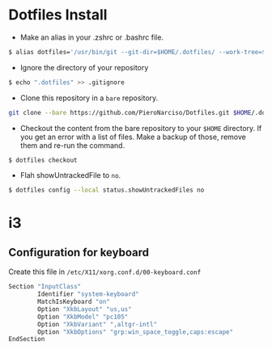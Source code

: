# Dotfiles Install

* Make an alias in your .zshrc or .bashrc file.

```bash
$ alias dotfiles='/usr/bin/git --git-dir=$HOME/.dotfiles/ --work-tree=$HOME'
```

* Ignore the directory of your repository

```bash
$ echo ".dotfiles" >> .gitignore
```

* Clone this repository in a `bare` repository.

```bash
git clone --bare https://github.com/PieroNarciso/Dotfiles.git $HOME/.dotfiles
```

* Checkout the content from the bare repository to your `$HOME` directory. If you get an error with a list of files. Make a backup of those, remove them and re-run the command.

```bash
$ dotfiles checkout
```

* Flah showUntrackedFile to `no`.

```bash
$ dotfiles config --local status.showUntrackedFiles no
```

# i3

## Configuration for keyboard

Create this file in `/etc/X11/xorg.conf.d/00-keyboard.conf`

```bash
Section "InputClass"
        Identifier "system-keyboard"
        MatchIsKeyboard "on"
        Option "XkbLayout" "us,us"
        Option "XkbModel" "pc105"
        Option "XkbVariant" ",altgr-intl"
        Option "XkbOptions" "grp:win_space_toggle,caps:escape"
EndSection
```

